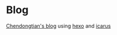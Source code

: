 # Blog
[Chendongtian's blog](https://cdt.github.io) using [hexo](https://hexo.io) and [icarus](https://github.com/ppoffice/hexo-theme-icarus)
